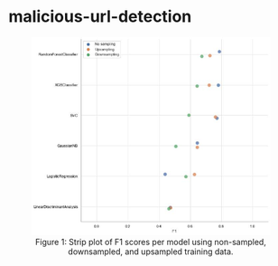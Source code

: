 # malicious-url-detection

<div align="center">
<figure>
<img src="output/modeling/model_comparison/stripplot_model_F1.jpg"><br/>
  <figcaption>Figure 1: Strip plot of F1 scores per model using non-sampled, downsampled, and upsampled training data.</figcaption>
</figure>
<br/><br/>
</div>
